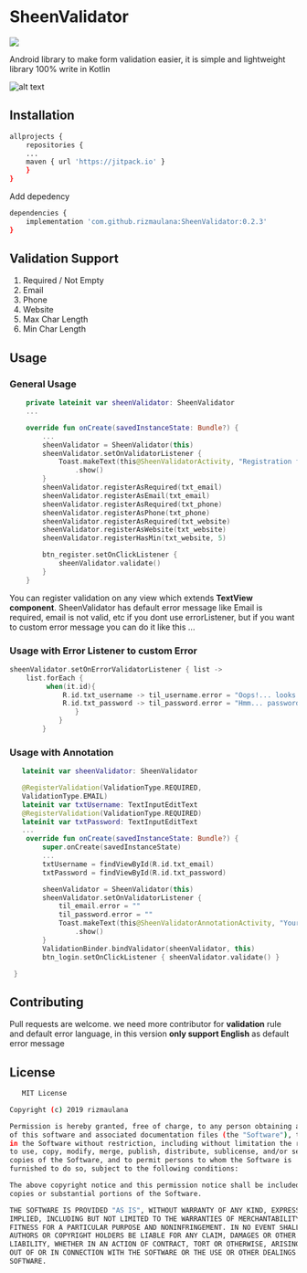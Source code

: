 # SheenValidator

[![](https://jitpack.io/v/rizmaulana/SheenValidator.svg)](https://jitpack.io/#rizmaulana/SheenValidator)

Android library to make form validation easier, it is simple and lightweight library 100% write in Kotlin

![alt text](https://i.pinimg.com/originals/1b/ef/f1/1beff152fc029b96028374dd2ab69010.png)

## Installation

```bash
allprojects {
    repositories {
	...
	maven { url 'https://jitpack.io' }
	}
}
```
Add depedency
```bash
dependencies {
	implementation 'com.github.rizmaulana:SheenValidator:0.2.3'
}
```
## Validation Support
1. Required / Not Empty
2. Email
3. Phone
4. Website
5. Max Char Length
6. Min Char Length

## Usage
### General Usage

```kotlin
    private lateinit var sheenValidator: SheenValidator
    ...

    override fun onCreate(savedInstanceState: Bundle?) {
        ...
        sheenValidator = SheenValidator(this)
        sheenValidator.setOnValidatorListener {
            Toast.makeText(this@SheenValidatorActivity, "Registration form is valid, good job!", Toast.LENGTH_SHORT)
                .show()
        }
        sheenValidator.registerAsRequired(txt_email)
        sheenValidator.registerAsEmail(txt_email)
        sheenValidator.registerAsRequired(txt_phone)
        sheenValidator.registerAsPhone(txt_phone)
        sheenValidator.registerAsRequired(txt_website)
        sheenValidator.registerAsWebsite(txt_website)
        sheenValidator.registerHasMin(txt_website, 5)

        btn_register.setOnClickListener {
            sheenValidator.validate()
        }
    }
```
You can register validation on any view which extends **TextView component**. SheenValidator has default error message like Email is required, email is not valid, etc if you dont use errorListener, but if you want to custom error message you can do it like this ...

### Usage with Error Listener to custom Error

```kotlin
sheenValidator.setOnErrorValidatorListener { list ->
    list.forEach {
         when(it.id){
             R.id.txt_username -> til_username.error = "Oops!... looks like your username is not valid"
             R.id.txt_password -> til_password.error = "Hmm... password is required"
                }
            }
        }
```

### Usage with Annotation
```kotlin 
   lateinit var sheenValidator: SheenValidator

   @RegisterValidation(ValidationType.REQUIRED, 
   ValidationType.EMAIL)
   lateinit var txtUsername: TextInputEditText
   @RegisterValidation(ValidationType.REQUIRED)
   lateinit var txtPassword: TextInputEditText
   ...
    override fun onCreate(savedInstanceState: Bundle?) {
        super.onCreate(savedInstanceState)
        ...
        txtUsername = findViewById(R.id.txt_email)
        txtPassword = findViewById(R.id.txt_password)

        sheenValidator = SheenValidator(this)
        sheenValidator.setOnValidatorListener {
            til_email.error = ""
            til_password.error = ""
            Toast.makeText(this@SheenValidatorAnnotationActivity, "Your form is valid, good job!", Toast.LENGTH_SHORT)
                .show()
        }
        ValidationBinder.bindValidator(sheenValidator, this)
        btn_login.setOnClickListener { sheenValidator.validate() }

 }

```

## Contributing
Pull requests are welcome. we need more contributor for **validation** rule and default error language, in this version **only support English** as default error message

## License
```bash
   MIT License

Copyright (c) 2019 rizmaulana

Permission is hereby granted, free of charge, to any person obtaining a copy
of this software and associated documentation files (the "Software"), to deal
in the Software without restriction, including without limitation the rights
to use, copy, modify, merge, publish, distribute, sublicense, and/or sell
copies of the Software, and to permit persons to whom the Software is
furnished to do so, subject to the following conditions:

The above copyright notice and this permission notice shall be included in all
copies or substantial portions of the Software.

THE SOFTWARE IS PROVIDED "AS IS", WITHOUT WARRANTY OF ANY KIND, EXPRESS OR
IMPLIED, INCLUDING BUT NOT LIMITED TO THE WARRANTIES OF MERCHANTABILITY,
FITNESS FOR A PARTICULAR PURPOSE AND NONINFRINGEMENT. IN NO EVENT SHALL THE
AUTHORS OR COPYRIGHT HOLDERS BE LIABLE FOR ANY CLAIM, DAMAGES OR OTHER
LIABILITY, WHETHER IN AN ACTION OF CONTRACT, TORT OR OTHERWISE, ARISING FROM,
OUT OF OR IN CONNECTION WITH THE SOFTWARE OR THE USE OR OTHER DEALINGS IN THE
SOFTWARE.
```
